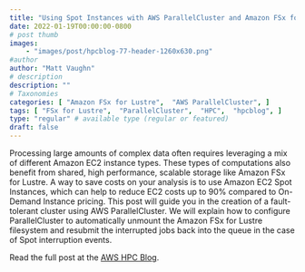 ```yaml
---
title: "Using Spot Instances with AWS ParallelCluster and Amazon FSx for Lustre"
date: 2022-01-19T00:00:00-0800
# post thumb
images:
    - "images/post/hpcblog-77-header-1260x630.png"
#author
author: "Matt Vaughn"
# description
description: ""
# Taxonomies
categories: [ "Amazon FSx for Lustre",  "AWS ParallelCluster", ]
tags: [ "FSx for Lustre",  "ParallelCluster",  "HPC",  "hpcblog", ]
type: "regular" # available type (regular or featured)
draft: false
---
```


Processing large amounts of complex data often requires leveraging a mix of different Amazon EC2 instance types. These types of computations also benefit from shared, high performance, scalable storage like Amazon FSx for Lustre. A way to save costs on your analysis is to use Amazon EC2 Spot Instances, which can help to reduce EC2 costs up to 90% compared to On-Demand Instance pricing. This post will guide you in the creation of a fault-tolerant cluster using AWS ParallelCluster. We will explain how to configure ParallelCluster to automatically unmount the Amazon FSx for Lustre filesystem and resubmit the interrupted jobs back into the queue in the case of Spot interruption events.

Read the full post at the [AWS HPC Blog](https://aws.amazon.com/blogs/hpc/using-spot-instances-with-aws-parallelcluster-and-amazon-fsx-for-lustre/).
